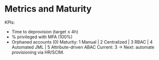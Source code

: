 # Metrics and Maturity
KPIs:
- Time to deprovision (target ≤ 4h)
- % privileged with MFA (100%)
- Orphaned accounts (0)
Maturity:
1 Manual | 2 Centralized | 3 RBAC | 4 Automated JML | 5 Attribute-driven ABAC
Current: 3 → Next: automate provisioning via HR/SCIM.
